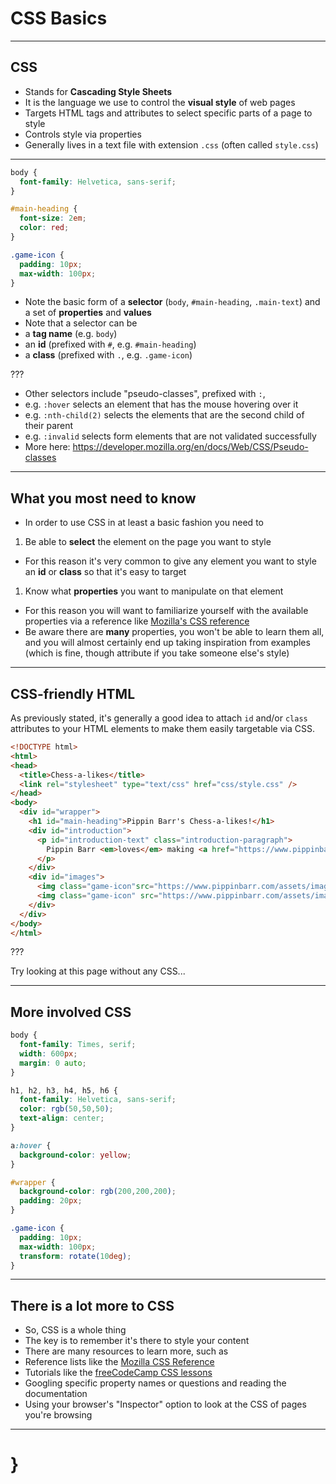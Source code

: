 # CSS Basics

---

## CSS

- Stands for __Cascading Style Sheets__
- It is the language we use to control the __visual style__ of web pages
- Targets HTML tags and attributes to select specific parts of a page to style
- Controls style via properties
- Generally lives in a text file with extension `.css` (often called `style.css`)

---

```css
body {
  font-family: Helvetica, sans-serif;
}

#main-heading {
  font-size: 2em;
  color: red;
}

.game-icon {
  padding: 10px;
  max-width: 100px;
}
```

- Note the basic form of a __selector__ (`body`, `#main-heading`, `.main-text`) and a set of __properties__ and __values__
- Note that a selector can be
- a __tag name__ (e.g. `body`)
- an __id__ (prefixed with `#`, e.g. `#main-heading`)
- a __class__ (prefixed with `.`, e.g. `.game-icon`)

???

- Other selectors include "pseudo-classes", prefixed with `:`,
- e.g. `:hover` selects an element that has the mouse hovering over it
- e.g. `:nth-child(2)` selects the elements that are the second child of their parent
- e.g. `:invalid` selects form elements that are not validated successfully
- More here: https://developer.mozilla.org/en/docs/Web/CSS/Pseudo-classes

---

## What you most need to know

- In order to use CSS in at least a basic fashion you need to

1. Be able to __select__ the element on the page you want to style
- For this reason it's very common to give any element you want to style an __id__ or __class__ so that it's easy to target
1. Know what __properties__ you want to manipulate on that element
- For this reason you will want to familiarize yourself with the available properties via a reference like [Mozilla's CSS reference](https://developer.mozilla.org/en-US/docs/Web/CSS/Reference)
- Be aware there are __many__ properties, you won't be able to learn them all, and you will almost certainly end up taking inspiration from examples (which is fine, though attribute if you take someone else's style)

---

## CSS-friendly HTML

As previously stated, it's generally a good idea to attach `id` and/or `class` attributes to your HTML elements to make them easily targetable via CSS.

```html
<!DOCTYPE html>
<html>
<head>
  <title>Chess-a-likes</title>
  <link rel="stylesheet" type="text/css" href="css/style.css" />
</head>
<body>
  <div id="wrapper">
    <h1 id="main-heading">Pippin Barr's Chess-a-likes!</h1>
    <div id="introduction">
      <p id="introduction-text" class="introduction-paragraph">
        Pippin Barr <em>loves</em> making <a href="https://www.pippinbarr.com/category/games/">games</a> based on <strong>chess</strong>.
      </p>
    </div>
    <div id="images">
      <img class="game-icon"src="https://www.pippinbarr.com/assets/images/game_icons/chesses-300x300.png" alt="Image of chesses chess position">
      <img class="game-icon" src="https://www.pippinbarr.com/assets/images/game_icons/mobile-chogue-300x300.png" alt="Image of mobile chogue chess position">
    </div>
  </div>
</body>
</html>
```

???

Try looking at this page without any CSS...

---

## More involved CSS

```css
body {
  font-family: Times, serif;
  width: 600px;
  margin: 0 auto;
}

h1, h2, h3, h4, h5, h6 {
  font-family: Helvetica, sans-serif;
  color: rgb(50,50,50);
  text-align: center;
}

a:hover {
  background-color: yellow;
}

#wrapper {
  background-color: rgb(200,200,200);
  padding: 20px;
}

.game-icon {
  padding: 10px;
  max-width: 100px;
  transform: rotate(10deg);
}
```

---

## There is a lot more to CSS

- So, CSS is a whole thing
- The key is to remember it's there to style your content
- There are many resources to learn more, such as
- Reference lists like the [Mozilla CSS Reference](https://developer.mozilla.org/en-US/docs/Web/CSS/Reference)
- Tutorials like the [freeCodeCamp CSS lessons](https://www.freecodecamp.org/learn/responsive-web-design/basic-css/)
- Googling specific property names or questions and reading the documentation
- Using your browser's "Inspector" option to look at the CSS of pages you're browsing

---

# }
